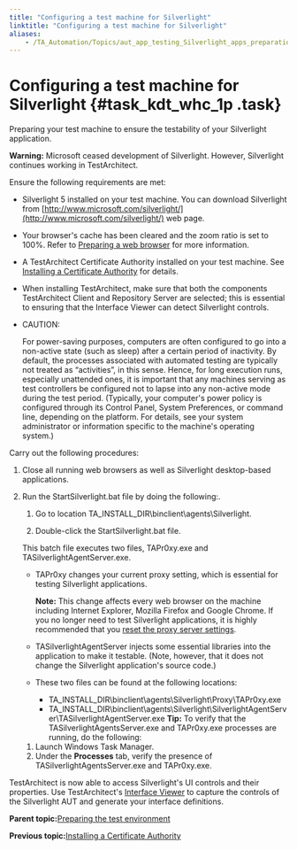 ```yaml
--- 
title: "Configuring a test machine for Silverlight"
linktitle: "Configuring a test machine for Silverlight"
aliases: 
    - /TA_Automation/Topics/aut_app_testing_Silverlight_apps_preparation.html
---
```

# Configuring a test machine for Silverlight {#task_kdt_whc_1p .task}

Preparing your test machine to ensure the testability of your Silverlight application.

**Warning:** Microsoft ceased development of Silverlight. However, Silverlight continues working in TestArchitect.

Ensure the following requirements are met:

-   Silverlight 5 installed on your test machine. You can download Silverlight from [http://www.microsoft.com/silverlight/](http://www.microsoft.com/silverlight/) web page.
-   Your browser's cache has been cleared and the zoom ratio is set to 100%. Refer to [Preparing a web browser](aut_app_testing_Silverlight_apps_prepraring_browser.html) for more information.
-   A TestArchitect Certificate Authority installed on your test machine. See [Installing a Certificate Authority](aut_app_testing_Silverlight_apps_installing_CA.html) for details.
-   When installing TestArchitect, make sure that both the components TestArchitect Client and Repository Server are selected; this is essential to ensuring that the Interface Viewer can detect Silverlight controls.
-   CAUTION:

    For power-saving purposes, computers are often configured to go into a non-active state \(such as sleep\) after a certain period of inactivity. By default, the processes associated with automated testing are typically not treated as “activities”, in this sense. Hence, for long execution runs, especially unattended ones, it is important that any machines serving as test controllers be configured not to lapse into any non-active mode during the test period. \(Typically, your computer's power policy is configured through its Control Panel, System Preferences, or command line, depending on the platform. For details, see your system administrator or information specific to the machine's operating system.\)


Carry out the following procedures:

1.  Close all running web browsers as well as Silverlight desktop-based applications.

2.  Run the StartSilverlight.bat file by doing the following:.

    1.  Go to location TA\_INSTALL\_DIR\\binclient\\agents\\Silverlight.

    2.  Double-click the StartSilverlight.bat file.

    This batch file executes two files, TAPr0xy.exe and TASilverlightAgentServer.exe.

    -   TAPr0xy changes your current proxy setting, which is essential for testing Silverlight applications.

        **Note:** This change affects every web browser on the machine including Internet Explorer, Mozilla Firefox and Google Chrome. If you no longer need to test Silverlight applications, it is highly recommended that you [reset the proxy server settings](aut_app_testing_Silverlight_reset_proxy_settings.html).

    -   TASilverlightAgentServer injects some essential libraries into the application to make it testable. \(Note, however, that it does not change the Silverlight application's source code.\)
    -   These two files can be found at the following locations:
        -   TA\_INSTALL\_DIR\\binclient\\agents\\Silverlight\\Proxy\\TAPr0xy.exe
        -   TA\_INSTALL\_DIR\\binclient\\agents\\Silverlight\\SilverlightAgentServer\\TASilverlightAgentServer.exe
    **Tip:** To verify that the TASilverlightAgentsServer.exe and TAPr0xy.exe processes are running, do the following:

    1.  Launch Windows Task Manager.
    2.  Under the **Processes** tab, verify the presence of TASilverlightAgentsServer.exe and TAPr0xy.exe.

TestArchitect is now able to access Silverlight's UI controls and their properties. Use TestArchitect's [Interface Viewer](../../TA_Help/Topics/Interface_def_Viewer.html) to capture the controls of the Silverlight AUT and generate your interface definitions.

**Parent topic:**[Preparing the test environment](../../TA_Automation/Topics/aut_app_testing_Silverlight_preparing_environment.html)

**Previous topic:**[Installing a Certificate Authority](../../TA_Automation/Topics/aut_app_testing_Silverlight_apps_installing_CA.html)

